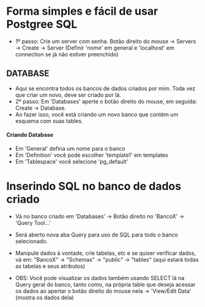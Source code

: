 # Forma simples e fácil de usar Postgree SQL

- 1º passo: Crie um server com senha.
Botão direito do mouse -> Servers -> Create -> Server 
(Definir 'nome' em general e 'localhost' em connection se já não estiver preenchido)

## DATABASE
- Aqui se encontra todos os bancos de dados criados por mim. Toda vez que criar um novo, deve ser criado por lá.
- 2º passo: Em 'Databases' aperte o botão direito do mouse, em seguida: Create -> Database.
- Ao fazer isso, você está criando um novo banco que contém um esquema com suas tables.

#### Criando Database
- Em 'General' defina um nome para o banco
- Em 'Definition' você pode escolher 'template1' em templates
- Em 'Tablespace' você selecione 'pg_default'

# Inserindo SQL no banco de dados criado
- Vá no banco criado em 'Databases' -> Botão direito no 'BancoX' -> 'Query Tool...'
- Será aberto nova aba Query para uso de SQL para todo o banco selecionado.

- Manipule dados à vontade, crie tabelas, etc e se quiser verificar dados, vá em:
"BancoX" -> "Schemas" -> "public" -> "tables" (aqui estará todas as tabelas e seus atributos)

- OBS: Você pode visualizar os dados também usando SELECT lá na Query geral do banco, tanto como, na própria table
que deseja acessar os dados ao apertar o botão direito do mouse nela -> 'View/Edit Data' (mostra os dados dela)